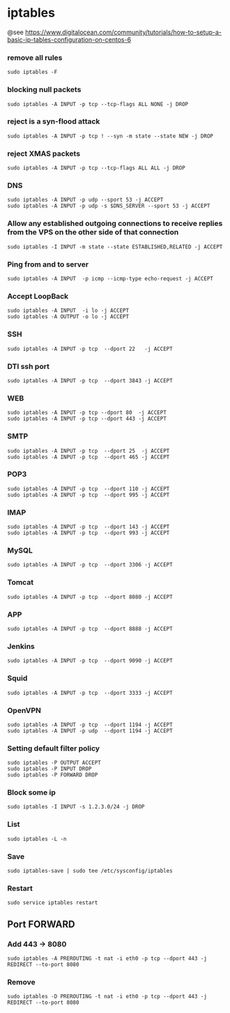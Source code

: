 # iptables
@see https://www.digitalocean.com/community/tutorials/how-to-setup-a-basic-ip-tables-configuration-on-centos-6

### remove all rules
	sudo iptables -F

### blocking null packets
	sudo iptables -A INPUT -p tcp --tcp-flags ALL NONE -j DROP

### reject is a syn-flood attack
	sudo iptables -A INPUT -p tcp ! --syn -m state --state NEW -j DROP

### reject XMAS packets
	sudo iptables -A INPUT -p tcp --tcp-flags ALL ALL -j DROP

### DNS
	sudo iptables -A INPUT -p udp --sport 53 -j ACCEPT
	sudo iptables -A INPUT -p udp -s $DNS_SERVER --sport 53 -j ACCEPT

### Allow any established outgoing connections to receive replies from the VPS on the other side of that connection
	sudo iptables -I INPUT -m state --state ESTABLISHED,RELATED -j ACCEPT

### Ping from and to server
	sudo iptables -A INPUT  -p icmp --icmp-type echo-request -j ACCEPT

### Accept LoopBack
	sudo iptables -A INPUT  -i lo -j ACCEPT
	sudo iptables -A OUTPUT -o lo -j ACCEPT

### SSH
	sudo iptables -A INPUT -p tcp  --dport 22   -j ACCEPT

### DTI ssh port
	sudo iptables -A INPUT -p tcp  --dport 3843 -j ACCEPT

### WEB
	sudo iptables -A INPUT -p tcp --dport 80  -j ACCEPT
	sudo iptables -A INPUT -p tcp --dport 443 -j ACCEPT

### SMTP
	sudo iptables -A INPUT -p tcp  --dport 25  -j ACCEPT
	sudo iptables -A INPUT -p tcp  --dport 465 -j ACCEPT

### POP3
	sudo iptables -A INPUT -p tcp  --dport 110 -j ACCEPT
	sudo iptables -A INPUT -p tcp  --dport 995 -j ACCEPT

### IMAP
	sudo iptables -A INPUT -p tcp  --dport 143 -j ACCEPT
	sudo iptables -A INPUT -p tcp  --dport 993 -j ACCEPT

### MySQL
	sudo iptables -A INPUT -p tcp  --dport 3306 -j ACCEPT

### Tomcat
	sudo iptables -A INPUT -p tcp  --dport 8080 -j ACCEPT

### APP
	sudo iptables -A INPUT -p tcp  --dport 8888 -j ACCEPT

### Jenkins
	sudo iptables -A INPUT -p tcp  --dport 9090 -j ACCEPT

### Squid
	sudo iptables -A INPUT -p tcp  --dport 3333 -j ACCEPT

### OpenVPN
	sudo iptables -A INPUT -p tcp  --dport 1194 -j ACCEPT
	sudo iptables -A INPUT -p udp  --dport 1194 -j ACCEPT


### Setting default filter policy
	sudo iptables -P OUTPUT ACCEPT
	sudo iptables -P INPUT DROP
	sudo iptables -P FORWARD DROP

### Block some ip
	sudo iptables -I INPUT -s 1.2.3.0/24 -j DROP

### List
	sudo iptables -L -n

### Save
	sudo iptables-save | sudo tee /etc/sysconfig/iptables

### Restart
	sudo service iptables restart


## Port FORWARD

### Add 443 -> 8080
	sudo iptables -A PREROUTING -t nat -i eth0 -p tcp --dport 443 -j REDIRECT --to-port 8080

### Remove
	sudo iptables -D PREROUTING -t nat -i eth0 -p tcp --dport 443 -j REDIRECT --to-port 8080

